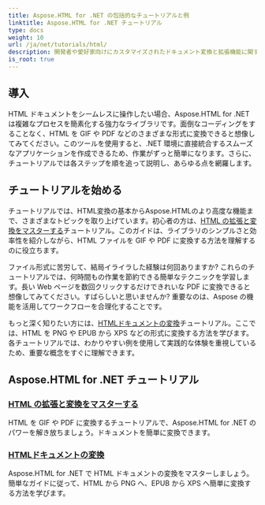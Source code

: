 ```yaml
---
title: Aspose.HTML for .NET の包括的なチュートリアルと例
linktitle: Aspose.HTML for .NET チュートリアル
type: docs
weight: 10
url: /ja/net/tutorials/html/
description: 開発者や愛好家向けにカスタマイズされたドキュメント変換と拡張機能に関する包括的なチュートリアルを使用して、Aspose.HTML for .NET の可能性を最大限に引き出します。
is_root: true
---
```

## 導入

HTML ドキュメントをシームレスに操作したい場合、Aspose.HTML for .NET は複雑なプロセスを簡素化する強力なライブラリです。面倒なコーディングをすることなく、HTML を GIF や PDF などのさまざまな形式に変換できると想像してみてください。このツールを使用すると、.NET 環境に直接統合するスムーズなアプリケーションを作成できるため、作業がずっと簡単になります。さらに、チュートリアルでは各ステップを順を追って説明し、あらゆる点を網羅します。

## チュートリアルを始める

チュートリアルでは、HTML変換の基本からAspose.HTMLのより高度な機能まで、さまざまなトピックを取り上げています。初心者の方は、[HTML の拡張と変換をマスターする](./mastering-html-extensions-and-conversions/)チュートリアル。このガイドは、ライブラリのシンプルさと効率性を紹介しながら、HTML ファイルを GIF や PDF に変換する方法を理解するのに役立ちます。 

ファイル形式に苦労して、結局イライラした経験は何回ありますか? これらのチュートリアルでは、何時間もの作業を節約できる簡単なテクニックを学習します。長い Web ページを数回クリックするだけできれいな PDF に変換できると想像してみてください。すばらしいと思いませんか? 重要なのは、Aspose の機能を活用してワークフローを合理化することです。

もっと深く知りたい方には、[HTMLドキュメントの変換](./converting-html-documents/)チュートリアル。ここでは、HTML を PNG や EPUB から XPS などの形式に変換する方法を学びます。各チュートリアルでは、わかりやすい例を使用して実践的な体験を重視しているため、重要な概念をすぐに理解できます。 

## Aspose.HTML for .NET チュートリアル
### [HTML の拡張と変換をマスターする](./mastering-html-extensions-and-conversions/)
HTML を GIF や PDF に変換するチュートリアルで、Aspose.HTML for .NET のパワーを解き放ちましょう。ドキュメントを簡単に変換できます。
### [HTMLドキュメントの変換](./converting-html-documents/)
Aspose.HTML for .NET で HTML ドキュメントの変換をマスターしましょう。簡単なガイドに従って、HTML から PNG へ、EPUB から XPS へ簡単に変換する方法を学びます。